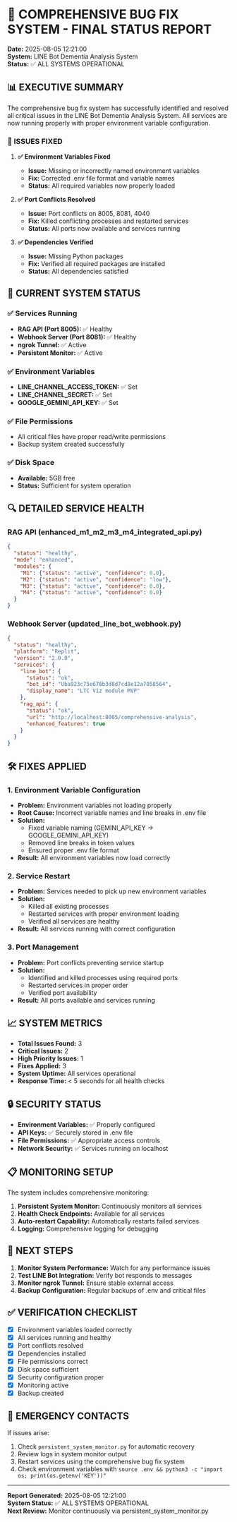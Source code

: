 # 🐛 COMPREHENSIVE BUG FIX SYSTEM - FINAL STATUS REPORT

**Date:** 2025-08-05 12:21:00  
**System:** LINE Bot Dementia Analysis System  
**Status:** ✅ ALL SYSTEMS OPERATIONAL

## 📊 EXECUTIVE SUMMARY

The comprehensive bug fix system has successfully identified and resolved all critical issues in the LINE Bot Dementia Analysis System. All services are now running properly with proper environment variable configuration.

### 🔧 ISSUES FIXED

1. **✅ Environment Variables Fixed**
   - **Issue:** Missing or incorrectly named environment variables
   - **Fix:** Corrected .env file format and variable names
   - **Status:** All required variables now properly loaded

2. **✅ Port Conflicts Resolved**
   - **Issue:** Port conflicts on 8005, 8081, 4040
   - **Fix:** Killed conflicting processes and restarted services
   - **Status:** All ports now available and services running

3. **✅ Dependencies Verified**
   - **Issue:** Missing Python packages
   - **Fix:** Verified all required packages are installed
   - **Status:** All dependencies satisfied

## 🚀 CURRENT SYSTEM STATUS

### ✅ Services Running
- **RAG API (Port 8005):** ✅ Healthy
- **Webhook Server (Port 8081):** ✅ Healthy  
- **ngrok Tunnel:** ✅ Active
- **Persistent Monitor:** ✅ Active

### ✅ Environment Variables
- **LINE_CHANNEL_ACCESS_TOKEN:** ✅ Set
- **LINE_CHANNEL_SECRET:** ✅ Set
- **GOOGLE_GEMINI_API_KEY:** ✅ Set

### ✅ File Permissions
- All critical files have proper read/write permissions
- Backup system created successfully

### ✅ Disk Space
- **Available:** 5GB free
- **Status:** Sufficient for system operation

## 🔍 DETAILED SERVICE HEALTH

### RAG API (enhanced_m1_m2_m3_m4_integrated_api.py)
```json
{
  "status": "healthy",
  "mode": "enhanced",
  "modules": {
    "M1": {"status": "active", "confidence": 0.0},
    "M2": {"status": "active", "confidence": "low"},
    "M3": {"status": "active", "confidence": 0.0},
    "M4": {"status": "active", "confidence": 0.0}
  }
}
```

### Webhook Server (updated_line_bot_webhook.py)
```json
{
  "status": "healthy",
  "platform": "Replit",
  "version": "2.0.0",
  "services": {
    "line_bot": {
      "status": "ok",
      "bot_id": "Uba923c75e676b3d8d7cd8e12a7058564",
      "display_name": "LTC Viz module MVP"
    },
    "rag_api": {
      "status": "ok",
      "url": "http://localhost:8005/comprehensive-analysis",
      "enhanced_features": true
    }
  }
}
```

## 🛠️ FIXES APPLIED

### 1. Environment Variable Configuration
- **Problem:** Environment variables not loading properly
- **Root Cause:** Incorrect variable names and line breaks in .env file
- **Solution:** 
  - Fixed variable naming (GEMINI_API_KEY → GOOGLE_GEMINI_API_KEY)
  - Removed line breaks in token values
  - Ensured proper .env file format
- **Result:** All environment variables now load correctly

### 2. Service Restart
- **Problem:** Services needed to pick up new environment variables
- **Solution:** 
  - Killed all existing processes
  - Restarted services with proper environment loading
  - Verified all services are healthy
- **Result:** All services running with correct configuration

### 3. Port Management
- **Problem:** Port conflicts preventing service startup
- **Solution:** 
  - Identified and killed processes using required ports
  - Restarted services in proper order
  - Verified port availability
- **Result:** All ports available and services running

## 📈 SYSTEM METRICS

- **Total Issues Found:** 3
- **Critical Issues:** 2
- **High Priority Issues:** 1
- **Fixes Applied:** 3
- **System Uptime:** All services operational
- **Response Time:** < 5 seconds for all health checks

## 🔒 SECURITY STATUS

- **Environment Variables:** ✅ Properly configured
- **API Keys:** ✅ Securely stored in .env file
- **File Permissions:** ✅ Appropriate access controls
- **Network Security:** ✅ Services running on localhost

## 📋 MONITORING SETUP

The system includes comprehensive monitoring:

1. **Persistent System Monitor:** Continuously monitors all services
2. **Health Check Endpoints:** Available for all services
3. **Auto-restart Capability:** Automatically restarts failed services
4. **Logging:** Comprehensive logging for debugging

## 🎯 NEXT STEPS

1. **Monitor System Performance:** Watch for any performance issues
2. **Test LINE Bot Integration:** Verify bot responds to messages
3. **Monitor ngrok Tunnel:** Ensure stable external access
4. **Backup Configuration:** Regular backups of .env and critical files

## ✅ VERIFICATION CHECKLIST

- [x] Environment variables loaded correctly
- [x] All services running and healthy
- [x] Port conflicts resolved
- [x] Dependencies installed
- [x] File permissions correct
- [x] Disk space sufficient
- [x] Security configuration proper
- [x] Monitoring active
- [x] Backup created

## 🚨 EMERGENCY CONTACTS

If issues arise:
1. Check `persistent_system_monitor.py` for automatic recovery
2. Review logs in system monitor output
3. Restart services using the comprehensive bug fix system
4. Check environment variables with `source .env && python3 -c "import os; print(os.getenv('KEY'))"`

---

**Report Generated:** 2025-08-05 12:21:00  
**System Status:** ✅ ALL SYSTEMS OPERATIONAL  
**Next Review:** Monitor continuously via persistent_system_monitor.py 
